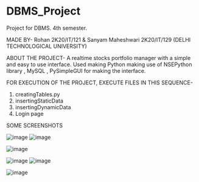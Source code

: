 # DBMS_Project
Project for DBMS. 4th semester. 

MADE BY-
Rohan 2K20/IT/121 & Sanyam Maheshwari 2K20/IT/129
(DELHI TECHNOLOGICAL UNIVERSITY)

ABOUT THE PROJECT-
A realtime stocks portfolio manager with a simple and easy to use interface.
Used making Python making use of NSEPython library , MySQL , PySimpleGUI for making the interface.

FOR EXECUTION OF THE PROJECT, EXECUTE FILES IN THIS SEQUENCE-
1) creatingTables.py
2) insertingStaticData
3) insertingDynamicData
4) Login page

SOME SCREENSHOTS

![image](https://user-images.githubusercontent.com/76532242/177310835-4f9d58ea-ccf7-4533-a7e4-93c1fce2d9a0.png) 
![image](https://user-images.githubusercontent.com/76532242/177310863-e8b0843a-1a0a-42da-8d3b-1763abddc870.png)

![image](https://user-images.githubusercontent.com/76532242/177310937-76d5d02a-e053-4cd5-be78-32861286fb0b.png)

![image](https://user-images.githubusercontent.com/76532242/177311012-3b9a6658-13ea-40c6-8788-7313fee00b25.png)
![image](https://user-images.githubusercontent.com/76532242/177311023-6dfc7e7a-d477-4d4d-bc4c-776924cca30e.png)

![image](https://user-images.githubusercontent.com/76532242/177311041-07036b70-9207-40ec-ae6d-7f042425a762.png)
